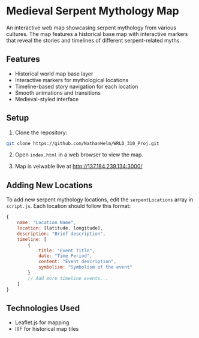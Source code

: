 # Medieval Serpent Mythology Map

An interactive web map showcasing serpent mythology from various cultures. The map features a historical base map with interactive markers that reveal the stories and timelines of different serpent-related myths.

## Features

- Historical world map base layer
- Interactive markers for mythological locations
- Timeline-based story navigation for each location
- Smooth animations and transitions
- Medieval-styled interface

## Setup

1. Clone the repository:
```bash
git clone https://github.com/NathanHelm/WRLD_310_Proj.git
```

2. Open `index.html` in a web browser to view the map.

3. Map is veiwable live at http://137.184.239.134:3000/

## Adding New Locations

To add new serpent mythology locations, edit the `serpentLocations` array in `script.js`. Each location should follow this format:

```javascript
{
    name: "Location Name",
    location: [latitude, longitude],
    description: "Brief description",
    timeline: [
        {
            title: "Event Title",
            date: "Time Period",
            content: "Event description",
            symbolism: "Symbolism of the event"
        }
        // Add more timeline events...
    ]
}
```

## Technologies Used

- Leaflet.js for mapping
- IIIF for historical map tiles




